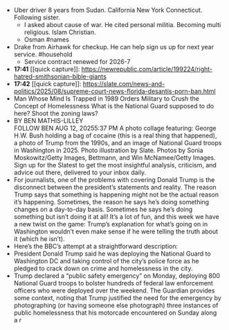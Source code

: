 - Uber driver 8 years from Sudan. California New York Connecticut. Following sister.
	- I asked about cause of war. He cited personal militia. Becoming multi religious. Islam Christian.
	- Osman #names
- Drake from Airhawk for checkup. He can help sign us up for next year service. #household
	- Service contract renewed for 2026-7
- **17:41** [[quick capture]]:  https://newrepublic.com/article/199224/right-hatred-smithsonian-bible-giants
- **17:42** [[quick capture]]:  https://slate.com/news-and-politics/2025/08/supreme-court-news-florida-desantis-porn-ban.html
- Man Whose Mind Is Trapped in 1989 Orders Military to Crush the Concept of Homelessness
  What is the National Guard supposed to do here? Shoot the zoning laws?
- BY BEN MATHIS-LILLEY  
  FOLLOW BEN
  AUG 12, 20255:37 PM
  A photo collage featuring: George H.W. Bush holding a bag of cocaine (this is a real thing that happened), a photo of Trump from the 1990s, and an image of National Guard troops in Washington in 2025.
  Photo illustration by Slate. Photos by Sonia Moskowitz/Getty Images, Bettmann, and Win McNamee/Getty Images.
  Sign up for the Slatest to get the most insightful analysis, criticism, and advice out there, delivered to your inbox daily.
- For journalists, one of the problems with covering Donald Trump is the disconnect between the president’s statements and reality. The reason Trump says that something is happening might not be the actual reason it’s happening. Sometimes, the reason he says he’s doing something changes on a day-to-day basis. Sometimes he says he’s doing something but isn’t doing it at all! It’s a lot of fun, and this week we have a new twist on the game: Trump’s explanation for what’s going on in Washington wouldn’t even make sense if he were telling the truth about it (which he isn’t).
- Here’s the BBC’s attempt at a straightforward description:
- President Donald Trump said he was deploying the National Guard to Washington DC and taking control of the city’s police force as he pledged to crack down on crime and homelessness in the city.
- Trump declared a “public safety emergency” on Monday, deploying 800 National Guard troops to bolster hundreds of federal law enforcement officers who were deployed over the weekend.
  The Guardian provides some context, noting that Trump justified the need for the emergency by photographing (or having someone else photograph) three instances of public homelessness that his motorcade encountered on Sunday along a r